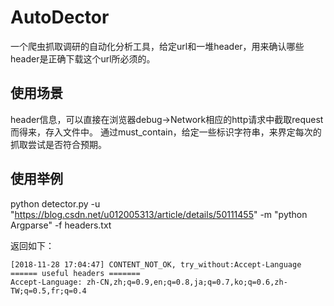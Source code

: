 # AutoDector
一个爬虫抓取调研的自动化分析工具，给定url和一堆header，用来确认哪些header是正确下载这个url所必须的。

## 使用场景
header信息，可以直接在浏览器debug->Network相应的http请求中截取request而得来，存入文件中。
通过must_contain，给定一些标识字符串，来界定每次的抓取尝试是否符合预期。

## 使用举例
python detector.py -u "https://blog.csdn.net/u012005313/article/details/50111455" -m "python Argparse" -f headers.txt

返回如下：
```shell
[2018-11-28 17:04:47] CONTENT_NOT_OK, try_without:Accept-Language
====== useful headers =======
Accept-Language: zh-CN,zh;q=0.9,en;q=0.8,ja;q=0.7,ko;q=0.6,zh-TW;q=0.5,fr;q=0.4
```

